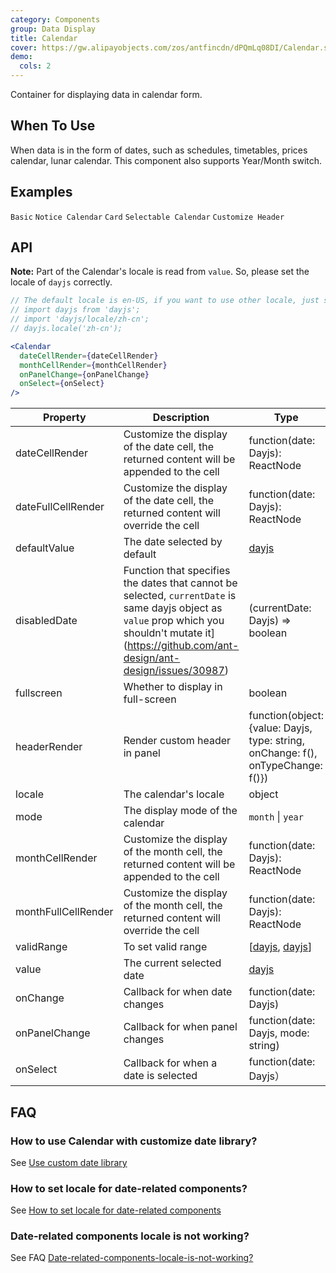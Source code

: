 ```yaml
---
category: Components
group: Data Display
title: Calendar
cover: https://gw.alipayobjects.com/zos/antfincdn/dPQmLq08DI/Calendar.svg
demo:
  cols: 2
---
```


Container for displaying data in calendar form.

## When To Use

When data is in the form of dates, such as schedules, timetables, prices calendar, lunar calendar. This component also supports Year/Month switch.

## Examples

<code src="./demo/basic.tsx">Basic</code>
<code src="./demo/notice-calendar.tsx">Notice Calendar</code>
<code src="./demo/card.tsx">Card</code>
<code src="./demo/select.tsx">Selectable Calendar</code>
<code src="./demo/customize-header.tsx">Customize Header</code>

## API

**Note:** Part of the Calendar's locale is read from `value`. So, please set the locale of `dayjs` correctly.

```jsx
// The default locale is en-US, if you want to use other locale, just set locale in entry file globally.
// import dayjs from 'dayjs';
// import 'dayjs/locale/zh-cn';
// dayjs.locale('zh-cn');

<Calendar
  dateCellRender={dateCellRender}
  monthCellRender={monthCellRender}
  onPanelChange={onPanelChange}
  onSelect={onSelect}
/>
```

| Property            | Description                                                                                                                                                                                         | Type                                                                            | Default                                                                                                      | Version |
| ------------------- | --------------------------------------------------------------------------------------------------------------------------------------------------------------------------------------------------- | ------------------------------------------------------------------------------- | ------------------------------------------------------------------------------------------------------------ | ------- |
| dateCellRender      | Customize the display of the date cell, the returned content will be appended to the cell                                                                                                           | function(date: Dayjs): ReactNode                                                | -                                                                                                            |         |
| dateFullCellRender  | Customize the display of the date cell, the returned content will override the cell                                                                                                                 | function(date: Dayjs): ReactNode                                                | -                                                                                                            |         |
| defaultValue        | The date selected by default                                                                                                                                                                        | [dayjs](https://day.js.org/)                                                    | -                                                                                                            |         |
| disabledDate        | Function that specifies the dates that cannot be selected, `currentDate` is same dayjs object as `value` prop which you shouldn't mutate it](https://github.com/ant-design/ant-design/issues/30987) | (currentDate: Dayjs) => boolean                                                 | -                                                                                                            |         |
| fullscreen          | Whether to display in full-screen                                                                                                                                                                   | boolean                                                                         | true                                                                                                         |         |
| headerRender        | Render custom header in panel                                                                                                                                                                       | function(object:{value: Dayjs, type: string, onChange: f(), onTypeChange: f()}) | -                                                                                                            |         |
| locale              | The calendar's locale                                                                                                                                                                               | object                                                                          | [(default)](https://github.com/ant-design/ant-design/blob/master/components/date-picker/locale/example.json) |         |
| mode                | The display mode of the calendar                                                                                                                                                                    | `month` \| `year`                                                               | `month`                                                                                                      |         |
| monthCellRender     | Customize the display of the month cell, the returned content will be appended to the cell                                                                                                          | function(date: Dayjs): ReactNode                                                | -                                                                                                            |         |
| monthFullCellRender | Customize the display of the month cell, the returned content will override the cell                                                                                                                | function(date: Dayjs): ReactNode                                                | -                                                                                                            |         |
| validRange          | To set valid range                                                                                                                                                                                  | \[[dayjs](https://day.js.org/), [dayjs](https://day.js.org/)]                   | -                                                                                                            |         |
| value               | The current selected date                                                                                                                                                                           | [dayjs](https://day.js.org/)                                                    | -                                                                                                            |         |
| onChange            | Callback for when date changes                                                                                                                                                                      | function(date: Dayjs)                                                           | -                                                                                                            |         |
| onPanelChange       | Callback for when panel changes                                                                                                                                                                     | function(date: Dayjs, mode: string)                                             | -                                                                                                            |         |
| onSelect            | Callback for when a date is selected                                                                                                                                                                | function(date: Dayjs）                                                          | -                                                                                                            |         |

## FAQ

### How to use Calendar with customize date library?

See [Use custom date library](/docs/react/use-custom-date-library#Calendar)

### How to set locale for date-related components?

See [How to set locale for date-related components](/components/date-picker/#Localization)

### Date-related components locale is not working?

See FAQ [Date-related-components-locale-is-not-working?](/docs/react/faq#Date-related-components-locale-is-not-working?)
